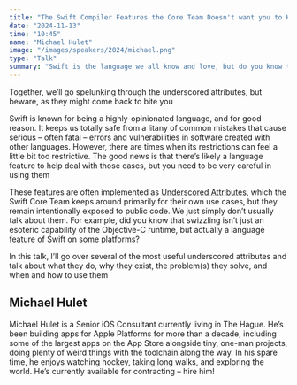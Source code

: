 ```yaml
---
title: "The Swift Compiler Features the Core Team Doesn't want you to Know About"
date: "2024-11-13"
time: "10:45"
name: "Michael Hulet"
image: "/images/speakers/2024/michael.png"
type: "Talk"
summary: "Swift is the language we all know and love, but do you know the hidden tricks of the dark arts that allow you to perform some real magic with it?"
---
```


Together, we’ll go spelunking through the underscored attributes, but beware, as they might come back to bite you

Swift is known for being a highly-opinionated language, and for good reason. It keeps us totally safe from a litany of common mistakes that cause serious – often fatal – errors and vulnerabilities in software created with other languages. However, there are times when its restrictions can feel a little bit too restrictive. The good news is that there’s likely a language feature to help deal with those cases, but you need to be very careful in using them

These features are often implemented as [Underscored Attributes](https://github.com/swiftlang/swift/blob/main/docs/ReferenceGuides/UnderscoredAttributes.md), which the Swift Core Team keeps around primarily for their own use cases, but they remain intentionally exposed to public code. We just simply don’t usually talk about them. For example, did you know that swizzling isn’t just an esoteric capability of the Objective-C runtime, but actually a language feature of Swift on some platforms?

In this talk, I’ll go over several of the most useful underscored attributes and talk about what they do, why they exist, the problem(s) they solve, and when and how to use them

## Michael Hulet

Michael Hulet is a Senior iOS Consultant currently living in The Hague. He’s been building apps for Apple Platforms for more than a decade, including some of the largest apps on the App Store alongside tiny, one-man projects, doing plenty of weird things with the toolchain along the way. In his spare time, he enjoys watching hockey, taking long walks, and exploring the world. He’s currently available for contracting – hire him!
